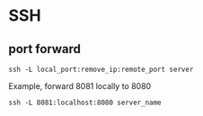 # SSH 
## port forward

    ssh -L local_port:remove_ip:remote_port server

Example, forward 8081 locally to 8080

    ssh -L 8081:localhost:8080 server_name